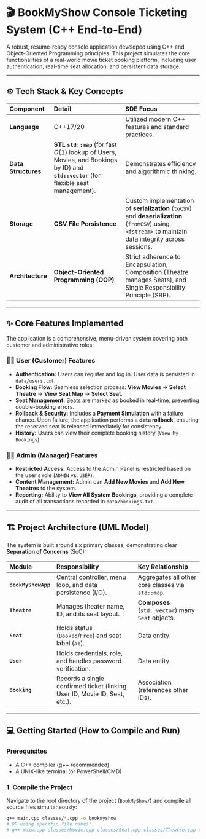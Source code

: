 # 🎬 BookMyShow Console Ticketing System (C++ End-to-End)

A robust, resume-ready console application developed using C++ and Object-Oriented Programming principles. This project simulates the core functionalities of a real-world movie ticket booking platform, including user authentication, real-time seat allocation, and persistent data storage.

***

## ⚙️ Tech Stack & Key Concepts

| Component | Detail | SDE Focus |
| :--- | :--- | :--- |
| **Language** | C++17/20 | Utilized modern C++ features and standard practices. |
| **Data Structures** | **STL `std::map`** (for fast $O(1)$ lookup of Users, Movies, and Bookings by ID) and **`std::vector`** (for flexible seat management). | Demonstrates efficiency and algorithmic thinking. |
| **Storage** | **CSV File Persistence** | Custom implementation of **serialization** (`toCSV`) and **deserialization** (`fromCSV`) using `<fstream>` to maintain data integrity across sessions. |
| **Architecture** | **Object-Oriented Programming (OOP)** | Strict adherence to Encapsulation, Composition (Theatre manages Seats), and Single Responsibility Principle (SRP). |

***

## ✨ Core Features Implemented

The application is a comprehensive, menu-driven system covering both customer and administrative roles:

### 🧑‍🎟️ User (Customer) Features
* **Authentication:** Users can register and log in. User data is persisted in `data/users.txt`.
* **Booking Flow:** Seamless selection process: **View Movies** $\rightarrow$ **Select Theatre** $\rightarrow$ **View Seat Map** $\rightarrow$ **Select Seat**.
* **Seat Management:** Seats are marked as booked in real-time, preventing double-booking errors.
* **Rollback & Security:** Includes a **Payment Simulation** with a failure chance. Upon failure, the application performs a **data rollback**, ensuring the reserved seat is released immediately for consistency.
* **History:** Users can view their complete booking history (`View My Bookings`).

### 🧑‍💼 Admin (Manager) Features
* **Restricted Access:** Access to the Admin Panel is restricted based on the user's role (`ADMIN` vs. `USER`).
* **Content Management:** Admin can **Add New Movies** and **Add New Theatres** to the system.
* **Reporting:** Ability to **View All System Bookings**, providing a complete audit of all transactions recorded in `data/bookings.txt`.

***

## 🏗️ Project Architecture (UML Model)

The system is built around six primary classes, demonstrating clear **Separation of Concerns** (SoC):

| Module | Responsibility | Key Relationship |
| :--- | :--- | :--- |
| **`BookMyShowApp`** | Central controller, menu loop, and data persistence (I/O). | Aggregates all other core classes via `std::map`. |
| **`Theatre`** | Manages theater name, ID, and its seat layout. | **Composes** (`std::vector`) many `Seat` objects. |
| **`Seat`** | Holds status (`Booked`/`Free`) and seat label (`A1`). | Data entity. |
| **`User`** | Holds credentials, role, and handles password verification. | Data entity. |
| **`Booking`** | Records a single confirmed ticket (linking User ID, Movie ID, Seat, etc.). | Association (references other IDs). |

***

## 💻 Getting Started (How to Compile and Run)

### Prerequisites
* A C++ compiler (g++ recommended)
* A UNIX-like terminal (or PowerShell/CMD)

### 1. Compile the Project

Navigate to the root directory of the project (`BookMyShow/`) and compile all source files simultaneously:

```bash
g++ main.cpp classes/*.cpp -o bookmyshow
# OR using specific file names:
# g++ main.cpp classes/Movie.cpp classes/Seat.cpp classes/Theatre.cpp classes/BookMyShowApp.cpp classes/Booking.cpp classes/User.cpp -o bookmyshow